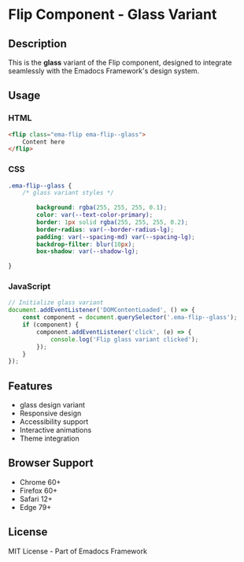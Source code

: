 # Flip Component - Glass Variant

## Description
This is the **glass** variant of the Flip component, designed to integrate seamlessly with the Emadocs Framework's design system.

## Usage

### HTML
```html
<flip class="ema-flip ema-flip--glass">
    Content here
</flip>
```

### CSS
```css
.ema-flip--glass {
    /* glass variant styles */
    
        background: rgba(255, 255, 255, 0.1);
        color: var(--text-color-primary);
        border: 1px solid rgba(255, 255, 255, 0.2);
        border-radius: var(--border-radius-lg);
        padding: var(--spacing-md) var(--spacing-lg);
        backdrop-filter: blur(10px);
        box-shadow: var(--shadow-lg);
    
}
```

### JavaScript
```javascript
// Initialize glass variant
document.addEventListener('DOMContentLoaded', () => {
    const component = document.querySelector('.ema-flip--glass');
    if (component) {
        component.addEventListener('click', (e) => {
            console.log('Flip glass variant clicked');
        });
    }
});
```

## Features
- glass design variant
- Responsive design
- Accessibility support
- Interactive animations
- Theme integration

## Browser Support
- Chrome 60+
- Firefox 60+
- Safari 12+
- Edge 79+

## License
MIT License - Part of Emadocs Framework
